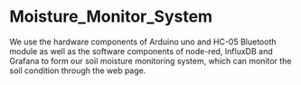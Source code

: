 # Moisture_Monitor_System
We use the hardware components of Arduino uno and HC-05 Bluetooth module as well as the software components of node-red, InfluxDB and Grafana to form our soil moisture monitoring system, which can monitor the soil condition through the web page.
